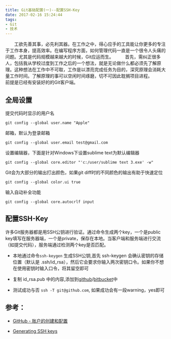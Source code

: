 ```yaml
---
title: Git基础配置(一)--配置SSH-Key
date: 2017-02-16 15:24:44
tags: 
- Git 
- 技术
---
```

  工欲先善其事，必先利其器。在工作之中，得心应手的工具能让你更多的专注于工作本身，提高效率。在编写程序方面，如何管理代码一直是一个很令人头痛的问题。尤其是代码规模越来越大的时候，Git应运而生。
  
首先，需纠正很多人，包括我从学校过度到工作之后的一个想法，就是无论做什么都必须先了解原理。这种想法在工作中不可取，工作是以漂亮完成任务为目的，深究原理会消耗大量工作时间。了解原理的事可以空闲时间琢磨，切不可因此耽搁项目进程。
  
前提是已经有安装好的的Git客户端。

## 全局设置

提交代码时显示的用户名
    
    git config --global user.name "Apple" 

邮箱，默认为登录邮箱

    git config --global user.email test@gmail.com 

设置编辑器，下面是针对Windows下设置sublime text为默认编辑器

    git config --global core.editor "'c:/user/sublime text 3.exe' -w"

Git会为大部分的输出打出颜色，如果git diff时的不同颜色的输出有助于快速定位

    git config --global color.ui true

输入自动补全功能

    git config --global core.autocrlf input

## 配置SSH-Key

许多Git服务器都是用SSH公钥进行验证。通过命令生成两个key，一个是public key填写在服务器端，一个是private，保存在本地。当客户端和服务端进行交流（如提交代码），服务端通过检测两个key是否匹配。

* 本地通过命令`ssh-keygen` 生成SSH公钥,首先 ssh-keygen 会确认密钥的存储位置（默认是 .ssh/id_rsa），然后它会要求你输入两次密钥口令。如果你不想在使用密钥时输入口令，将其留空即可

* 复制 id_rsa.pub 中的内容,添加到[github](https://github.com/settings/ssh)/[bitbucket](https://bitbucket.org/account/user/your-name/ssh-keys/)中

* 测试成功与否 `ssh -T git@github.com`, 如果成功会有一段warning，yes即可

## 参考：

* [GitHub - 账户的创建和配置](https://git-scm.com/book/zh/v2/GitHub-%E8%B4%A6%E6%88%B7%E7%9A%84%E5%88%9B%E5%BB%BA%E5%92%8C%E9%85%8D%E7%BD%AE)

* [Generating SSH keys](https://help.github.com/articles/generating-an-ssh-key/)
